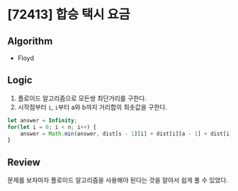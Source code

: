 # [72413] 합승 택시 요금
## Algorithm
- Floyd
## Logic
1. 플로이드 알고리즘으로 모든쌍 최단거리를 구한다.
2. 시작점부터 `i`, `i`부터 a와 b까지 거리합의 최솟값을 구한다.

```js
let answer = Infinity;
for(let i = 0; i < n; i++) {
    answer = Math.min(answer, dist[s - 1][i] + dist[i][a - 1] + dist[i][b - 1]);
}
```

## Review
문제를 보자마자 플로이드 알고리즘을 사용해야 된다는 것을 알아서 쉽게 풀 수 있었다.